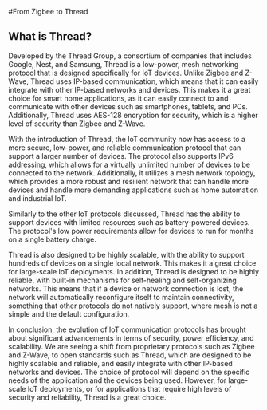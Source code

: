 #From Zigbee to Thread
## What is Thread?
Developed by the Thread Group, a consortium of companies that includes Google, Nest, and Samsung, Thread is a low-power, mesh networking protocol that is designed specifically for IoT devices. Unlike Zigbee and Z-Wave, Thread uses IP-based communication, which means that it can easily integrate with other IP-based networks and devices. This makes it a great choice for smart home applications, as it can easily connect to and communicate with other devices such as smartphones, tablets, and PCs. Additionally, Thread uses AES-128 encryption for security, which is a higher level of security than Zigbee and Z-Wave.

With the introduction of Thread, the IoT community now has access to a more secure, low-power, and reliable communication protocol that can support a larger number of devices. The protocol also supports IPv6 addressing, which allows for a virtually unlimited number of devices to be connected to the network. Additionally, it utilizes a mesh network topology, which provides  a more robust and resilient network that can handle more devices and handle more demanding applications such as home automation and industrial IoT.

Similarly to the other IoT protocols discussed, Thread has the ability to support devices with limited resources such as battery-powered devices. The protocol's low power requirements allow for devices to run for months on a single battery charge.  

Thread is also designed to be highly scalable, with the ability to support hundreds of devices on a single local network. This makes it a great choice for large-scale IoT deployments. In addition, Thread is designed to be highly reliable, with built-in mechanisms for self-healing and self-organizing networks. This means that if a device or network connection is lost, the network will automatically reconfigure itself to maintain connectivity, something that other protocols do not natively support, where mesh is not a simple and the default configuration.

In conclusion, the evolution of IoT communication protocols has brought about significant advancements in terms of security, power efficiency, and scalability. We are seeing a shift from proprietary protocols such as Zigbee and Z-Wave, to open standards such as Thread, which are designed to be highly scalable and reliable, and easily integrate with other IP-based networks and devices. The choice of protocol will depend on the specific needs of the application and the devices being used. However, for large-scale IoT deployments, or for applications that require high levels of security and reliability, Thread is a great choice. 
